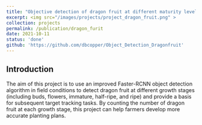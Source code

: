 ```yaml
---
title: "Objective detection of dragon fruit at different maturity levels under field environment"
excerpt: <img src="/images/projects/project_dragon_fruit.png" >
collection: projects
permalink: /publication/dragon_furit
date: 2021-10-11
status: 'done'
github: 'https://github.com/dbcopper/Object_Detection_Dragonfruit'
---
```


Introduction
---
The aim of this project is to use an improved Faster-RCNN object detection algorithm in field conditions to detect dragon fruit at different growth stages (including buds, flowers, immature, half-ripe, and ripe) and provide a basis for subsequent target tracking tasks. By counting the number of dragon fruit at each growth stage, this project can help farmers develop more accurate planting plans.